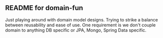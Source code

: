 README for domain-fun
-------------------------
Just playing around with domain model designs.  Trying to strike a balance between reusability and ease of use.  One requirement is we don't couple domain to anything DB specific or JPA, Mongo, Spring Data specific.
